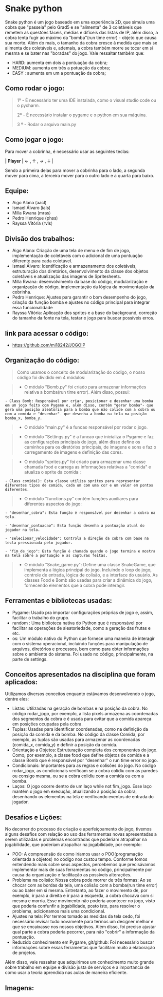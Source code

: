 # Snake python

Snake python é um jogo baseado em uma experiência 2D, que simula uma cobra que "passeia" pelo Grad5 e se "alimenta" de 3 coletáveis que remetem as questões fáceis, médias e difíceis das listas de IP, além disso, a cobra tenta fugir ao máximo da "bomba"(run time error) - objeto que causa sua morte. Além do mais, o tamanho da cobra cresce à medida que mais se alimenta dos coletáveis e, ademais, a cobra também morre se tocar em si mesma e se bater nas "boradas" do jogo. Vale ressaltar também que:
- HARD: aumenta em dois a pontuação da cobra;
- MEDIUM: aumenta em três a potuação da cobra;
- EASY : aumenta em um a pontuação da cobra;

## Como rodar o jogo:
> 1º - É necessário ter uma IDE instalada, como o visual studio code ou o pycharm.
> >
> 2º - É necessário instalar o pygame e o python em sua máquina.
> >
> 3 º - Rodar o arquivo main.py

## Como jogar o jogo:
Para mover a cobrinha, é necessário usar as seguintes teclas:

   |  **Player** | &#8592; , &#8593; , &#8594; , &#8595;  |

Sendo a primeira delas para mover a cobrinha para o lado, a segunda mover para cima, a terceira mover para o outro lado e a quarta para baixo.

## Equipe:
- Aigo Alana (aacl)
- Ismael Álvaro (ials)
- Milla Rwana (mras)
- Pedro Henrique (phss)
- Rayssa Vitória (rvls)

## Divisão dos trabalhos:
- Aigo Alana: Criação de uma tela de menu e de fim de jogo, implementação de coletáveis com o adicional de uma pontuação diferente para cada coletável.
- Ismael Álvaro: Identificação e armazenamento dos coletáveis, estruturação dos diretórios, desenvolvimento da classe dos objetos coletáveis e atualização das imagens de Spritesheets.
- Milla Rwana: desenvolvimento da base do código, modularização e organização do código, implementação da lógica da movimentação da cobrinha.
- Pedro Henrique: Ajustes para garantir o bom desempenho do jogo, criação da função bomba e ajustes no código principal para integrar essa funcionalidade
- Rayssa Vitória: Aplicação dos sprites e a base do background, correção do tamanho da fonte na tela, testar o jogo para buscar possíveis erros.

## link para acessar o código:
- https://github.com/mi18242/JOGOIP

## Organização do código:
> Como usamos o conceito de modularização do código, o nosso código foi dividido em 4 módulos:

> - O módulo "Bomb.py" foi criado para armazenar informações relativa a bomba(run time error). Além disso, possui:
  
    - Class Bomb: Responsável por criar, posicionar e desenhar uma bomba em um jogo feito com Pygame e, além disso, contém "gerar bomba"- que gera uma posição aleatória para a bomba que não colide com a cobra ou com a comida e "desenhar"- que desenha a bomba na tela na posição bomba_x, bomba_y.

> - O módulo "main.py" é a funcao responsável por rodar o jogo.

> - O módulo "Settings.py" é a funcao que inicializa o Pygame e faz as configurações principais do jogo, além disso define os caminhos para os diretórios principais, de imagens e sons e faz o carregamento de imagens e definição das cores.

> - O módulo "sprites.py" foi criado para armazenar uma classe chamada food e carrega as informações relativas a "comida" e atualiza o sprite da comida :

    - Class comida(): Esta classe utiliza sprites para representar diferentes tipos de comida, cada um com uma cor e um valor em pontos diferentes.

> - O módulo "functions.py" contém funções auxiliares para diferentes aspectos do jogo:

    - "desenhar_cobra": Esta função é responsável por desenhar a cobra na tela.
    
    - "desenhar_pontuacao": Esta função desenha a pontuação atual do jogador na tela.
    
    - "selecionar_velocidade": Controla a direção da cobra com base na tecla pressionada pelo jogador.
    
    - "fim_de_jogo": Esta função é chamada quando o jogo termina e mostra na tela sobre a pontuação e as capturas feitas.

> -  O módulo "Snake_game.py":  Define uma classe SnakeGame, que implementa a lógica principal do jogo. Incluindo o loop do jogo, controle de entrada, lógica de colisão, e a interface do usuário. As classes Food e Bomb são usadas para criar a dinâmica do jogo, fornecendo elementos que a cobra pode interagir. 

    

## Ferramentas e bibliotecas usadas:

- Pygame: Usado pra importar configurações próprias de jogo e, assim, facilitar o trabalho do grupo.
- random : Uma biblioteca nativa do Python que é responsável por facilitar as operações de aleatoriedade, como a geração das frutas e etc.
- os: Um módulo nativo do Python que fornece uma maneira de interagir com o sistema operacional, incluindo funções para manipulação de arquivos, diretórios e processos, bem como para obter informações sobre o ambiente do sistema. Foi usado no código, principalmente, na parte de settings.

## Conceitos apresentados na disciplina que foram aplicados:
  Utilizamos diversos conceitos enquanto estávamos desenvolvendo o jogo, dentre eles:

- Listas: Utilizadas na geração de bombas e na posição da cobra. No código rodar_jogo, por exemplo, a lista pixels armazena as coordenadas dos segmentos da cobra e é usada para evitar que a comida apareça em posições ocupadas pela cobra.
- Tuplas: Usadas para identificar coordenadas, como na definição da posição da comida e da bomba. No código da classe Comida, por exemplo, as tuplas são usadas para armazenar as coordenadas (comida_x, comida_y) e definir a posição da comida.
- Orientação a Objetos: Estruturação completa dos componentes do jogo. Como, por exemplo, a classe food que define objetos de comida e a classe Bomb que é responsável por "desenhar" o run time error no jogo. 
- Condicionais: Importantes para as regras e colisões do jogo. No código rodar_jogo, as condicionais verificam se a cobra colidiu com as paredes ou consigo mesma, ou se a cobra colidiu com a comida ou com a bomba.
- Laços: O jogo ocorre dentro de um laço while not fim_jogo. Esse laço mantém o jogo em execução, atualizando a posição da cobra, desenhando os elementos na tela e verificando eventos de entrada do jogador.

## Desafios e Lições:
No decorrer do processo de criação e aperfeiçoamento do jogo, tivemos alguns desafios com relação ao uso das ferramentas novas apresentadas a serem utilizadas e problemas encontradas que poderiam atrapalhar na jogabilidade, que poderiam atrapalhar na jogabilidade, por exemplo:

- POO: A compreensão de como iríamos usar o POO(programação orientada a objetos) no código nos custou tempo. Conforme fomos entendendo mais sobre seus aspectos, percebemos que precisávamos implementar mais de suas ferramentas no código, principalmente por causa da organização e facilitação as possíveis alterações.
- Problema na colisão: Nossa cobra pode morrer de três formas: Ao se chocar com as bordas da tela, uma colisão com a bomba(run time error) ou ao bater em si mesma. Entretanto, ao fazer o movimento de, por exemplo, ir para a direita e ir para a esquerda, a cobra chocava com si mesma e morria. Esse movimento não poderia acontecer no jogo, visto que poderia confunfir a jogabilidade, posto isto, para resolver o problema, adicionamos mais uma condicional.
- Ajustes na tela: Por termos tomado as medidas da tela cedo, foi necessário revisar tudo novamente para termos um designer melhor e que se encaixasse nos nossos objetivos. Além disso, foi preciso ajustar qual parte a cobra poderia pecorrer, para não "cobrir" a informação da pontuação.
- Reduzido conhecimento em Pygame, git/github: Foi necessário buscar informações sobre essas ferramentas que facilitam muito a elaboração de projetos.
   
Além disso, vale ressaltar que adquirimos um conhecimento muito grande sobre trabalho em equipe e divisão justa de serviços e a importancia de como usar a teoria aprendida nas aulas de maneira eficiente.

## Imagens:












    



    















